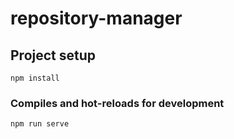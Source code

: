# repository-manager

## Project setup

```
npm install
```

### Compiles and hot-reloads for development

```
npm run serve
```
